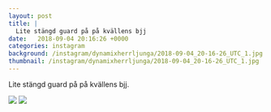 ```yaml
---
layout: post
title: |
  Lite stängd guard på på kvällens bjj
date:   2018-09-04 20:16:26 +0000
categories: instagram
background: /instagram/dynamixherrljunga/2018-09-04_20-16-26_UTC_1.jpg
thumbnail: /instagram/dynamixherrljunga/2018-09-04_20-16-26_UTC_1.jpg
---
```

Lite stängd guard på på kvällens bjj. 



<img src='/www-dynamix-herrljunga/instagram/dynamixherrljunga/2018-09-04_20-16-26_UTC_1.jpg' class='img-fluid' />


<img src='/www-dynamix-herrljunga/instagram/dynamixherrljunga/2018-09-04_20-16-26_UTC_2.jpg' class='img-fluid' />
